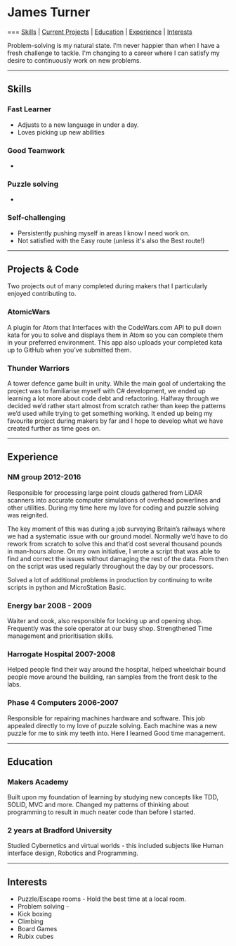# James Turner

===
[Skills](#skills) | [Current Projects](#projects) | [Education](#education) | [Experience](#experience) | [Interests](#interests)

Problem-solving is my natural state. I’m never happier than when I have a fresh challenge to tackle. I'm changing to a career where I can satisfy my desire to continuously work on new problems.

***
## <a name="skills">Skills</a>
### Fast Learner
* Adjusts to a new language in under a day.
* Loves picking up new abilities
### Good Teamwork
* 

### Puzzle solving
*

### Self-challenging
* Persistently pushing myself in areas I know I need work on.
* Not satisfied with the Easy route (unless it's also the Best route!)

***

## <a name="projects">Projects & Code</a>
Two projects out of many completed during makers that I particularly enjoyed contributing to.
### AtomicWars
A plugin for Atom that Interfaces with the CodeWars.com API to pull down kata for you to solve and displays them in Atom so you can complete them in your preferred environment. This app also uploads your completed kata up to GitHub when you’ve submitted them.
### Thunder Warriors
A tower defence game built in unity. While the main goal of undertaking the project was to familiarise myself with C# development, we ended up learning a lot more about code debt and refactoring. Halfway through we decided we’d rather start almost from scratch rather than keep the patterns we’d used while trying to get something working. It ended up being my favourite project during makers by far and I hope to develop what we have created further as time goes on.
***

## <a name="experience">Experience</a> 

### NM group 2012-2016 

Responsible for processing large point clouds gathered from LiDAR scanners into accurate computer simulations of overhead powerlines and other utilities. During my time here my love for coding and puzzle solving was reignited. 

The key moment of this was during a job surveying Britain’s railways where we had a systematic issue with our ground model. Normally we’d have to do rework from scratch to solve this and that’d cost several thousand pounds in man-hours alone. On my own initiative, I wrote a script that was able to find and correct the issues without damaging the rest of the data. From then on the script was used regularly throughout the day by our processors. 

Solved a lot of additional problems in production by continuing to write scripts in python and MicroStation Basic.  

### Energy bar 2008 - 2009 

Waiter and cook, also responsible for locking up and opening shop. Frequently was the sole operator at our busy shop. Strengthened Time management and prioritisation skills.  

### Harrogate Hospital 2007-2008 

Helped people find their way around the hospital, helped wheelchair bound people move around the building, ran samples from the front desk to the labs. 

### Phase 4 Computers 2006-2007 

Responsible for repairing machines hardware and software. This job appealed directly to my love of puzzle solving. Each machine was a new puzzle for me to sink my teeth into. Here I learned Good time management. 
*** 

## <a name="Education">Education</a>

### Makers Academy

Built upon my foundation of learning by studying new concepts like TDD, SOLID, MVC and more. Changed my patterns of thinking about programming to result in much neater code than before I started.

### 2 years at Bradford University

Studied Cybernetics and virtual worlds - this included subjects like Human interface design, Robotics and Programming.
***

## <a name="interests">Interests</a>
* Puzzle/Escape rooms - Hold the best time at a local room.
* Problem solving - 
* Kick boxing
* Climbing
* Board Games
* Rubix cubes
